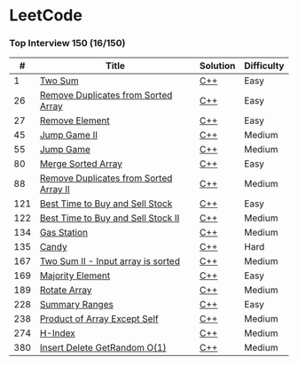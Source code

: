 LeetCode
========

### Top Interview 150 (16/150)

| #   | Title                                                                                                    | Solution                                                     | Difficulty |
|---  |----------------------------------------------------------------------------------------------------------|--------------------------------------------------------------|------------|
| 1   | [Two Sum](https://leetcode.com/problems/two-sum/)                                                        | [C++](./Top_Interview_150/cpp/Two_Sum_1/main.cpp)            | Easy       |
| 26  | [Remove Duplicates from Sorted Array](https://leetcode.com/problems/remove-duplicates-from-sorted-array/description/) | [C++](./Top_Interview_150/cpp/Remove_Element_26/main.cpp)    | Easy       |
| 27  | [Remove Element](https://leetcode.com/problems/remove-element/)                                          | [C++](./Top_Interview_150/cpp/Remove_Duplicates_from_Sorted_Array_26/main.cpp) | Easy       |
| 45  | [Jump Game II](https://leetcode.com/problems/jump-game-ii/)                                              | [C++](./Top_Interview_150/cpp/Jump_Game_45/main.cpp)         | Medium     |
| 55  | [Jump Game](https://leetcode.com/problems/jump-game/)                                                    | [C++](./Top_Interview_150/cpp/Jump_Game_55/main.cpp)         | Medium     |
| 80  | [Merge Sorted Array](https://leetcode.com/problems/merge-sorted-array/)                                  | [C++](./Top_Interview_150/cpp/Merge_Sorted_Array_88/main.cpp)| Easy       |
| 88  | [Remove Duplicates from Sorted Array II](https://leetcode.com/problems/merge-sorted-array/description/)   | [C++](./Top_Interview_150/cpp/Remove_Duplicates_from_Sorted_Array_II_80/main.cpp) | Medium     |
| 121 | [Best Time to Buy and Sell Stock](https://leetcode.com/problems/best-time-to-buy-and-sell-stock/)        | [C++](./Top_Interview_150/cpp/Best_Time_to_Buy_and_Sell_Stock_121/main.cpp) | Easy       |
| 122 | [Best Time to Buy and Sell Stock II](https://leetcode.com/problems/best-time-to-buy-and-sell-stock-ii/description/) | [C++](./Top_Interview_150/cpp/Best_Time_to_Buy_and_Sell_Stock_II_122/main.cpp) | Medium     |
| 134 | [Gas Station](https://leetcode.com/problems/gas-station/description/) | [C++](./Top_Interview_150/cpp/Gas_Station_134/main.cpp) | Medium     |
| 135 | [Candy](https://leetcode.com/problems/candy/description//) | [C++](./Top_Interview_150/cpp/Candy_135/main.cpp) | Hard     |
| 167 | [Two Sum II - Input array is sorted](https://leetcode.com/problems/two-sum-ii-input-array-is-sorted/)     | [C++](./Top_Interview_150/cpp/Two_Sum_Sorted_167/main.cpp)   | Medium     |
| 169 | [Majority Element](https://leetcode.com/problems/majority-element/description/?envType=study-plan-v2&envId=top-interview-150) | [C++](./Top_Interview_150/cpp/Majority_Element_169/main.cpp) | Easy       |
| 189 | [Rotate Array](https://leetcode.com/problems/rotate-array/description/?envType=study-plan-v2&envId=top-interview-150) | [C++](./Top_Interview_150/cpp/Rotate_Array_189/main.cpp)     | Medium     |
| 228 | [Summary Ranges](https://leetcode.com/problems/summary-ranges/)                                          | [C++](./Top_Interview_150/cpp/Summary_Ranges_228/main.cpp)   | Easy       |
| 238 | [Product of Array Except Self](https://leetcode.com/problems/product-of-array-except-self/)              | [C++](./Top_Interview_150/cpp/Product_of_Array_Except_Self_238/main.cpp) | Medium     |
| 274 | [H-Index](https://leetcode.com/problems/h-index/description/)                                            | [C++](./Top_Interview_150/cpp/H_Index_274/main.cpp)          | Medium     |
| 380 | [Insert Delete GetRandom O(1)](https://leetcode.com/problems/insert-delete-getrandom-o1/description/)     | [C++](./Top_Interview_150/cpp/Insert_Delete_GetRandom_O(1)_380/main.cpp) | Medium     |